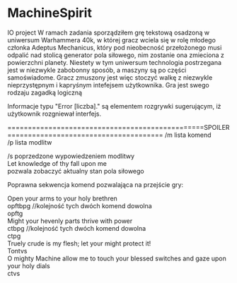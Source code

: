 # MachineSpirit
IO project
W ramach zadania sporządziłem grę tekstową osadzoną w uniwersum Warhammera 40k, w której gracz wciela się w rolę młodego członka 
Adeptus Mechanicus, który pod nieobecność przełożonego musi odpalić nad stolicą generator pola siłowego, nim zostanie ona zmieciona
z powierzchni planety.
Niestety w tym uniwersum technologia postrzegana jest w niezwykle zabobonny sposób, a maszyny są po części samoświadome.
Gracz zmuszony jest więc stoczyć walkę z niezwykle nieprzystępnym i kapryśnym intefejsem użytkownika.
Gra jest swego rodzaju zagadką logiczną 

Informacje typu "Error [liczba]." są elementem rozgrywki sugerującym, iż użytkownik rozgniewał interfejs.

================================================SPOILER======================================
/m lista komend<br/>
/p lista modlitw<br/>

/s poprzedzone wypowiedzeniem modlitwy<br/>
Let knowledge of thy fall upon me<br/>
pozwala zobaczyć aktualny stan pola siłowego<br/>

Poprawna sekwencja komend pozwalająca na przejście gry:<br/>


Open your arms to your holy brethren<br/>
opftbpg //kolejność tych dwóch komend dowolna<br/>
opftg<br/>
Might your hevenly parts thrive with power<br/>
ctbpg //kolejność tych dwóch komend dowolna<br/>
ctpg<br/>
Truely crude is my flesh; let your might protect it!<br/>
Tontvs<br/>
O mighty Machine allow me to touch your blessed switches and gaze upon your holy dials<br/>
ctvs<br/>

 
